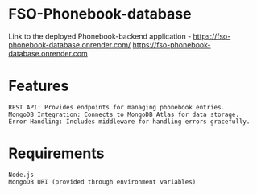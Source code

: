 # FSO-Phonebook-database
Link to the deployed Phonebook-backend application - https://fso-phonebook-database.onrender.com/
https://fso-phonebook-database.onrender.com
    

# Features
    REST API: Provides endpoints for managing phonebook entries.
    MongoDB Integration: Connects to MongoDB Atlas for data storage.
    Error Handling: Includes middleware for handling errors gracefully.

# Requirements
    Node.js
    MongoDB URI (provided through environment variables)
